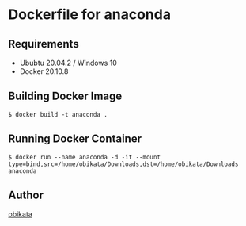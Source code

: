 Dockerfile for anaconda
====

## Requirements
- Ububtu 20.04.2 / Windows 10
- Docker 20.10.8

## Building Docker Image
```
$ docker build -t anaconda .
```

## Running Docker Container
```
$ docker run --name anaconda -d -it --mount type=bind,src=/home/obikata/Downloads,dst=/home/obikata/Downloads anaconda
```

## Author

[obikata](https://github.com/obikata)
